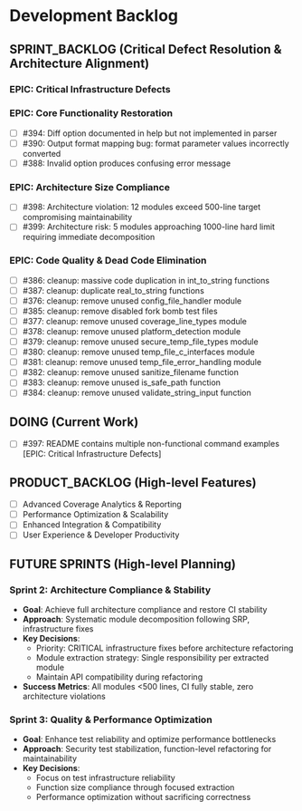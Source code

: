 # Development Backlog

## SPRINT_BACKLOG (Critical Defect Resolution & Architecture Alignment)

### EPIC: Critical Infrastructure Defects

### EPIC: Core Functionality Restoration
- [ ] #394: Diff option documented in help but not implemented in parser
- [ ] #390: Output format mapping bug: format parameter values incorrectly converted
- [ ] #388: Invalid option produces confusing error message

### EPIC: Architecture Size Compliance
- [ ] #398: Architecture violation: 12 modules exceed 500-line target compromising maintainability
- [ ] #399: Architecture risk: 5 modules approaching 1000-line hard limit requiring immediate decomposition

### EPIC: Code Quality & Dead Code Elimination
- [ ] #386: cleanup: massive code duplication in int_to_string functions
- [ ] #387: cleanup: duplicate real_to_string functions
- [ ] #376: cleanup: remove unused config_file_handler module
- [ ] #385: cleanup: remove disabled fork bomb test files
- [ ] #377: cleanup: remove unused coverage_line_types module
- [ ] #378: cleanup: remove unused platform_detection module
- [ ] #379: cleanup: remove unused secure_temp_file_types module
- [ ] #380: cleanup: remove unused temp_file_c_interfaces module
- [ ] #381: cleanup: remove unused temp_file_error_handling module
- [ ] #382: cleanup: remove unused sanitize_filename function
- [ ] #383: cleanup: remove unused is_safe_path function
- [ ] #384: cleanup: remove unused validate_string_input function

## DOING (Current Work)
- [ ] #397: README contains multiple non-functional command examples [EPIC: Critical Infrastructure Defects]

## PRODUCT_BACKLOG (High-level Features)
- [ ] Advanced Coverage Analytics & Reporting
- [ ] Performance Optimization & Scalability  
- [ ] Enhanced Integration & Compatibility
- [ ] User Experience & Developer Productivity

## FUTURE SPRINTS (High-level Planning)

### Sprint 2: Architecture Compliance & Stability
- **Goal**: Achieve full architecture compliance and restore CI stability
- **Approach**: Systematic module decomposition following SRP, infrastructure fixes
- **Key Decisions**: 
  - Priority: CRITICAL infrastructure fixes before architecture refactoring
  - Module extraction strategy: Single responsibility per extracted module
  - Maintain API compatibility during refactoring
- **Success Metrics**: All modules <500 lines, CI fully stable, zero architecture violations

### Sprint 3: Quality & Performance Optimization  
- **Goal**: Enhance test reliability and optimize performance bottlenecks
- **Approach**: Security test stabilization, function-level refactoring for maintainability
- **Key Decisions**:
  - Focus on test infrastructure reliability
  - Function size compliance through focused extraction
  - Performance optimization without sacrificing correctness